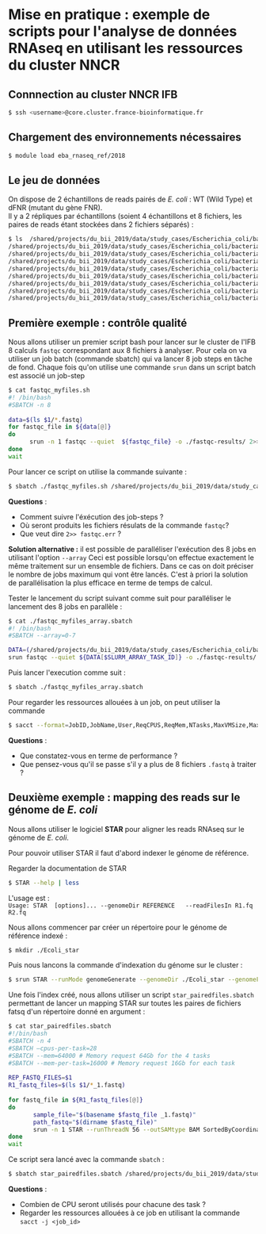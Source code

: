 # Mise en pratique : exemple de scripts pour l'analyse de données RNAseq en utilisant les ressources du cluster NNCR  

## Connnection au cluster NNCR IFB

```bash
$ ssh <username>@core.cluster.france-bioinformatique.fr
```

## Chargement des environnements nécessaires
```bash
$ module load eba_rnaseq_ref/2018
```

## Le jeu de données

On dispose de 2 échantillons de reads pairés de *E. coli* : WT (Wild Type) et dFNR (mutant du gène FNR).  
Il y a 2 répliques par échantillons (soient 4 échantillons et 8 fichiers, les paires de reads étant stockées dans 2 fichiers séparés) :

```bash
$ ls  /shared/projects/du_bii_2019/data/study_cases/Escherichia_coli/bacterial-regulons_myers_2013/RNA-seq/fastq/*.fastq
/shared/projects/du_bii_2019/data/study_cases/Escherichia_coli/bacterial-regulons_myers_2013/RNA-seq/fastq/dFNR1_1.fastq
/shared/projects/du_bii_2019/data/study_cases/Escherichia_coli/bacterial-regulons_myers_2013/RNA-seq/fastq/dFNR1_2.fastq
/shared/projects/du_bii_2019/data/study_cases/Escherichia_coli/bacterial-regulons_myers_2013/RNA-seq/fastq/dFNR2_1.fastq
/shared/projects/du_bii_2019/data/study_cases/Escherichia_coli/bacterial-regulons_myers_2013/RNA-seq/fastq/dFNR2_2.fastq
/shared/projects/du_bii_2019/data/study_cases/Escherichia_coli/bacterial-regulons_myers_2013/RNA-seq/fastq/WT1_1.fastq
/shared/projects/du_bii_2019/data/study_cases/Escherichia_coli/bacterial-regulons_myers_2013/RNA-seq/fastq/WT1_2.fastq
/shared/projects/du_bii_2019/data/study_cases/Escherichia_coli/bacterial-regulons_myers_2013/RNA-seq/fastq/WT2_1.fastq
/shared/projects/du_bii_2019/data/study_cases/Escherichia_coli/bacterial-regulons_myers_2013/RNA-seq/fastq/WT2_2.fastq
```

## Première exemple : contrôle qualité

Nous allons utiliser un premier script bash pour lancer sur le cluster de l'IFB 8 calculs `fastqc` correspondant aux 8 fichiers à analyser. Pour cela on va utiliser un job batch (commande sbatch) qui va lancer 8 job steps en tâche de fond. Chaque fois qu'on utilise une commande `srun` dans un script batch est associé un job-step 

```bash
$ cat fastqc_myfiles.sh  
#! /bin/bash  
#SBATCH -n 8 
 
data=$(ls $1/*.fastq)  
for fastqc_file in ${data[@]}
do 
      srun -n 1 fastqc --quiet  ${fastqc_file} -o ./fastqc-results/ 2>> fastqc.err  &
done
wait
```
Pour lancer ce script on utilise la commande suivante :

```bash  
$ sbatch ./fastqc_myfiles.sh /shared/projects/du_bii_2019/data/study_cases/Escherichia_coli/bacterial-regulons_myers_2013/RNA-seq/fastq
```

**Questions** :   
- Comment suivre l'éxécution des job-steps ?  
- Où seront produits les fichiers résulats de la commande `fastqc`?  
- Que veut dire `2>> fastqc.err` ?  

**Solution alternative :** il est possible de paralléliser l'exécution des 8 jobs en utilisant l'option `--array`
Ceci est possible lorsqu'on effectue exactement le même traitement sur un ensemble de fichiers.
Dans ce cas on doit préciser le nombre de jobs maximum qui vont être lancés.
C'est à priori la solution de parallélisation la plus efficace en terme de temps de calcul.

Tester le lancement du script suivant comme suit pour paralléliser le lancement des 8 jobs en parallèle :

```bash 
$ cat ./fastqc_myfiles_array.sbatch
#! /bin/bash
#SBATCH --array=0-7

DATA=(/shared/projects/du_bii_2019/data/study_cases/Escherichia_coli/bacterial-regulons_myers_2013/RNA-seq/fastq/*.fastq)
srun fastqc --quiet ${DATA[$SLURM_ARRAY_TASK_ID]} -o ./fastqc-results/ 2>> fastqc.err
```

Puis lancer l'execution comme suit :
```bash 
$ sbatch ./fastqc_myfiles_array.sbatch
```

Pour regarder les ressources allouées à un job, on peut utiliser la commande 
```bash 
$ sacct --format=JobID,JobName,User,ReqCPUS,ReqMem,NTasks,MaxVMSize,MaxRSS,Start,End,NNodes,NodeList%40,CPUTime -j <id-du-job>
```

**Questions** :
- Que constatez-vous en terme de performance ?
- Que pensez-vous qu'il se passe s'il y a plus de 8 fichiers `.fastq` à traiter ?


## Deuxième exemple : mapping des reads sur le génome de *E. coli*

Nous allons utiliser le logiciel **STAR** pour aligner les reads RNAseq sur le génome de *E. coli*.  

Pour pouvoir utiliser STAR il faut d'abord indexer le génome de référence.  

Regarder la documentation de STAR  
```bash  
$ STAR --help | less
```

L'usage est :  
 `Usage: STAR  [options]... --genomeDir REFERENCE   --readFilesIn R1.fq R2.fq`  

Nous allons commencer par créer un répertoire pour le génome de référence indexé :  
```bash  
$ mkdir ./Ecoli_star
```

Puis nous lancons la commande d'indexation du génome sur le cluster :  

```bash  
$ srun STAR --runMode genomeGenerate --genomeDir ./Ecoli_star --genomeFastaFiles /shared/projects/du_bii_2019/data/study_cases/Escherichia_coli/bacterial-regulons_myers_2013/genome/Escherichia_coli_str_k_12_substr_mg1655.ASM584v2.dna.chromosome.Chromosome.fa  --runThreadN 4 --sjdbGTFfile /shared/projects/du_bii_2019/data/study_cases/Escherichia_coli/bacterial-regulons_myers_2013/genome/Escherichia_coli_str_k_12_substr_mg1655.ASM584v2.37.gtf
```

Une fois l'index créé, nous allons utiliser un script `star_pairedfiles.sbatch` permettant de lancer un mapping STAR sur toutes les paires de fichiers fatsq d'un répertoire donné en argument :

```bash
$ cat star_pairedfiles.sbatch
#!/bin/bash
#SBATCH -n 4
#SBATCH –cpus-per-task=28
#SBATCH --mem=64000 # Memory request 64Gb for the 4 tasks
#SBATCH --mem-per-task=16000 # Memory request 16Gb for each task
 
REP_FASTQ_FILES=$1
R1_fastq_files=$(ls $1/*_1.fastq)
 
for fastq_file in ${R1_fastq_files[@]}
do
       sample_file="$(basename $fastq_file _1.fastq)"  
       path_fastq="$(dirname $fastq_file)"
       srun -n 1 STAR --runThreadN 56 --outSAMtype BAM SortedByCoordinate --readFilesIn ${path_fastq}/${sample_file}_1.fastq ${path_fastq}/${sample_file}_2.fastq --genomeDir /shared/home/hchiapello/DUBii/module1/Ecoli_star/ --outFileNamePrefix ${sample_file}.fastq-star-out &
done
wait

```

Ce script sera lancé avec la commande `sbatch` :

```bash  
$ sbatch star_pairedfiles.sbatch /shared/projects/du_bii_2019/data/study_cases/Escherichia_coli/bacterial-regulons_myers_2013/RNA-seq/fastq
```
**Questions** :      
- Combien de CPU seront utilisés pour chacune des task ?
- Regarder les ressources allouées à ce job en utilisant la commande `sacct -j <job_id>`

